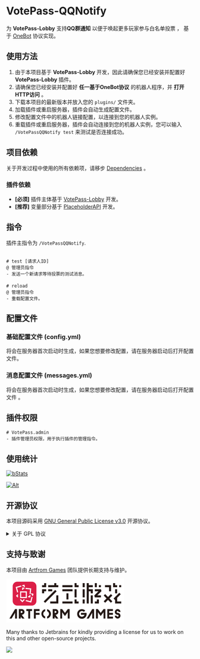 # VotePass-QQNotify

为 **VotePass-Lobby** 支持**QQ群通知** 以便于唤起更多玩家参与白名单投票 ，
基于 [OneBot](https://onebot.dev/) 协议实现。

## 使用方法

1. 由于本项目基于 **VotePass-Lobby** 开发，因此请确保您已经安装并配置好 **VotePass-Lobby** 插件。
2. 请确保您已经安装并配置好 **任一基于OneBot协议** 的机器人程序，并 **打开HTTP访问** 。
3. 下载本项目的最新版本并放入您的 `plugins/` 文件夹。
4. 加载插件或重启服务器，插件会自动生成配置文件。
5. 修改配置文件中的机器人链接配置，以连接到您的机器人实例。
6. 重载插件或重启服务器，插件会自动连接到您的机器人实例，您可以输入 `/VotePassQQNotify test` 来测试是否连接成功。

## 项目依赖

关于开发过程中使用的所有依赖项，请移步 [Dependencies](https://github.com/ArtformGames/VotePass-QQNotify/network/dependencies) 。

### 插件依赖

- **[必须]** 插件主体基于 [VotePass-Lobby](https://github.com/ArtformGames/VotePass/) 开发。
- **[推荐]** 变量部分基于 [PlaceholderAPI](https://www.spigotmc.org/resources/6245/) 开发。

## 指令

插件主指令为 `/VotePassQQNotify`.

```text

# test [请求人ID]
@ 管理员指令
- 发送一个新请求等待投票的测试消息。

# reload
@ 管理员指令
- 重载配置文件。

```

## 配置文件

### 基础配置文件 (config.yml)

将会在服务器首次启动时生成，如果您想要修改配置，请在服务器启动后打开配置文件。

### 消息配置文件 (messages.yml)

将会在服务器首次启动时生成，如果您想要修改配置，请在服务器启动后打开配置文件 。

## 插件权限

```text
# VotePass.admin
- 插件管理员权限，用于执行插件的管理指令。
```

## 使用统计

[![bStats](https://bstats.org/signatures/bukkit/VotePass-QQNotify.svg)](https://bstats.org/plugin/bukkit/VotePass-QQNotify/22889)

[![Alt](https://repobeats.axiom.co/api/embed/46f7c94970f9ff9dd305cdbedec40c0eef682cb1.svg "Analytics")](https://github.com/ArtformGames/VotePass-QQNotify/pulse)

## 开源协议

本项目源码采用 [GNU General Public License v3.0](https://opensource.org/licenses/GPL-3.0) 开源协议。

<details>
  <summary>关于 GPL 协议</summary>

> GNU General Public Licence (GPL) 有可能是开源界最常用的许可模式。GPL 保证了所有开发者的权利，同时为使用者提供了足够的复制，分发，修改的权利：
>
> #### 可自由复制
> 你可以将软件复制到你的电脑，你客户的电脑，或者任何地方。复制份数没有任何限制。
> #### 可自由分发
> 在你的网站提供下载，拷贝到U盘送人，或者将源代码打印出来从窗户扔出去（环保起见，请别这样做）。
> #### 可以用来盈利
> 你可以在分发软件的时候收费，但你必须在收费前向你的客户提供该软件的 GNU GPL 许可协议，以便让他们知道，他们可以从别的渠道免费得到这份软件，以及你收费的理由。
> #### 可自由修改
> 如果你想添加或删除某个功能，没问题，如果你想在别的项目中使用部分代码，也没问题，唯一的要求是，使用了这段代码的项目也必须使用 GPL 协议。
>
> 需要注意的是，分发的时候，需要明确提供源代码和二进制文件，另外，用于某些程序的某些协议有一些问题和限制，你可以看一下 @PierreJoye 写的 Practical Guide to GPL Compliance 一文。使用 GPL
> 协议，你必须在源代码代码中包含相应信息，以及协议本身。
>
> *以上文字来自 [五种开源协议GPL,LGPL,BSD,MIT,Apache](https://www.oschina.net/question/54100_9455) 。*
</details>

## 支持与致谢

本项目由 [Artfrom Games](https://github.com/ArtformGames/) 团队提供长期支持与维护。

<img src="https://raw.githubusercontent.com/ArtformGames/.github/master/logo/logo_full.svg" width="317px" height="117px" alt="ArtformGames">

Many thanks to Jetbrains for kindly providing a license for us to work on this and other open-source projects.

[![](https://resources.jetbrains.com/storage/products/company/brand/logos/jb_beam.svg)](https://www.jetbrains.com/?from=https://github.com/ArtformGames/VotePass-QQNotify)

